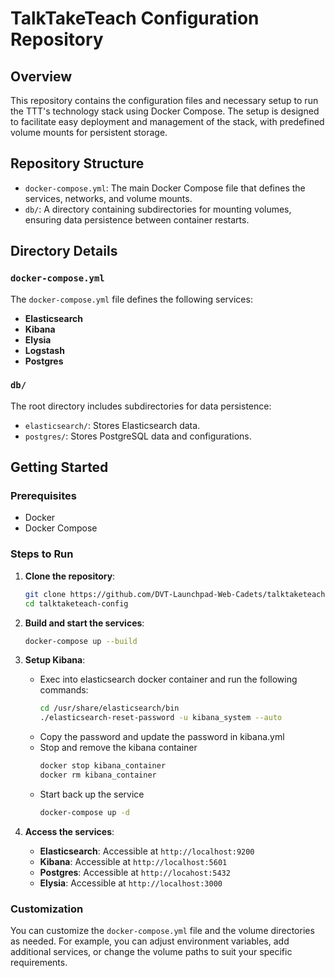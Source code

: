 # TalkTakeTeach Configuration Repository

## Overview

This repository contains the configuration files and necessary setup to run the TTT's technology stack using Docker Compose. The setup is designed to facilitate easy deployment and management of the stack, with predefined volume mounts for persistent storage.

## Repository Structure

- `docker-compose.yml`: The main Docker Compose file that defines the services, networks, and volume mounts.
- `db/`: A directory containing subdirectories for mounting volumes, ensuring data persistence between container restarts.

## Directory Details

### `docker-compose.yml`

The `docker-compose.yml` file defines the following services:

- **Elasticsearch**
- **Kibana**
- **Elysia**
- **Logstash**
- **Postgres**

### `db/`

The root directory includes subdirectories for data persistence:

- `elasticsearch/`: Stores Elasticsearch data.
- `postgres/`: Stores PostgreSQL data and configurations.

## Getting Started

### Prerequisites

- Docker
- Docker Compose

### Steps to Run

1. **Clone the repository**:

   ```sh
   git clone https://github.com/DVT-Launchpad-Web-Cadets/talktaketeach-config.git
   cd talktaketeach-config
   ```

2. **Build and start the services**:

   ```sh
   docker-compose up --build
   ```

3. **Setup Kibana**:

   - Exec into elasticsearch docker container and run the following commands:
     ```sh
     cd /usr/share/elasticsearch/bin
     ./elasticsearch-reset-password -u kibana_system --auto
     ```
   - Copy the password and update the password in kibana.yml
   - Stop and remove the kibana container
     ```sh
     docker stop kibana_container
     docker rm kibana_container
     ```
   - Start back up the service
     ```sh
     docker-compose up -d
     ```

4. **Access the services**:
   - **Elasticsearch**: Accessible at `http://localhost:9200`
   - **Kibana**: Accessible at `http://localhost:5601`
   - **Postgres**: Accessible at `http://locahost:5432`
   - **Elysia**: Accessible at `http://localhost:3000`

### Customization

You can customize the `docker-compose.yml` file and the volume directories as needed. For example, you can adjust environment variables, add additional services, or change the volume paths to suit your specific requirements.
